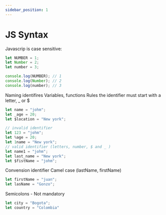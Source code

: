```yaml
---
sidebar_position: 1
---
```


# JS Syntax

Javascrip is case sensitive:

```js
let NUMBER = 1;
let Number = 2;
let number = 3;

console.log(NUMBER); // 1
console.log(Number); // 2
console.log(number); // 3
```

Naming identifires
Variables, functions 
Rules the identifier must start with a letter, _ or $

```js
let name = "johm";
let _age = 20;
let $location = "New york";

// invalid identifier
let 123 = "johm";
let %age = 20;
let 1name = "New york";
// valid identifier (letters, number, $ and _ )
let name1 = "johm";
let last_name = "New york";
let $fistName = "johm";
```

Convension identifier
Camel case (lastName, firstName)

```js
let firstName = "juan";
let lasName = "Gonzo";
```

Semicolons  - Not mandatory

```js
let city = "Bogota";
let country = "Colombia"
```